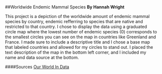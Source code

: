 ##Worldwide Endemic Mammal Species
**By Hannah Wright**
<p> This project is a depiction of the worldwide amount of endemic mammal species by country, endemic refferring to species that are native and restricted to that country. I chose to display the data using a graduated circle map where the lowest number of endemic species (0) corresponds to the smallest circles you can see on the map in countries like Greenland and France. I made sure to include a descriptive title and I chose a base map that labeled countries and allowed for my circles to stand out. I placed the text description of the map in the bottom left corner, and I included my name and data source at the bottom. </p>

####Sources
[Our World In Data](https://ourworldindata.org/grapher/endemic-mammal-species-by-country)
